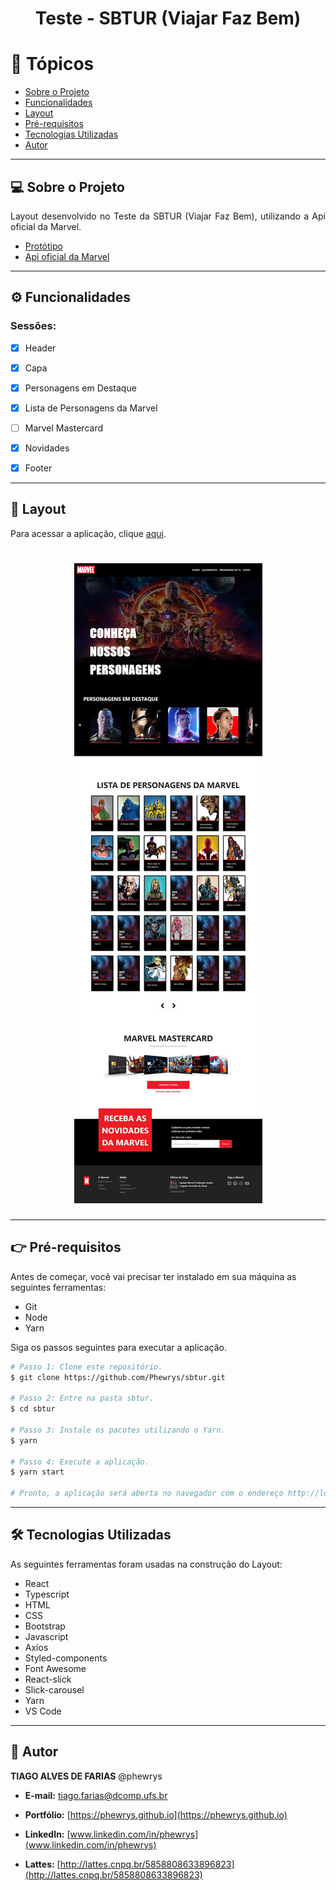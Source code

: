
<!-- Título -->
<h1 align="center"><strong>Teste - SBTUR (Viajar Faz Bem)</strong></h1>


<!-- Tópicos -->
<h1>🏁 Tópicos</h1>
<ul>
    <li><a href="#sobre">Sobre o Projeto</a></li>
    <li><a href="#funcionalidades">Funcionalidades</a></li>
    <li><a href="#layout">Layout</a></li>
    <li><a href="#preRequisitos">Pré-requisitos</a></li>
    <li><a href="#tecUtilizadas">Tecnologias Utilizadas</a></li>
    <li><a href="#autor">Autor</a></li>
</ul>


<hr/>
<!-- Sobre o projeto -->
<h2 id="sobre">💻 Sobre o Projeto</h2>
<p align="justify">Layout desenvolvido no Teste da SBTUR (Viajar Faz Bem), utilizando a Api oficial da Marvel.<p>

* [Protótipo](https://xd.adobe.com/spec/f6a84bef-95b8-4c0e-5126-ebac4f9aa822-8099/grid/)
* [Api oficial da Marvel](https://developer.marvel.com/)

<hr/>
<!-- Funcionalidades -->
<h2 id="funcionalidades">⚙️ Funcionalidades</h2>

### Sessões:
- [x] Header
- [x] Capa
- [x] Personagens em Destaque
- [x] Lista de Personagens da Marvel
- [ ] Marvel Mastercard
- [x] Novidades
- [x] Footer


<hr/>
<!-- Layout -->
<h2 id="layout">🎨 Layout</h2>

Para acessar a aplicação, clique [aqui](https://phewrys-sbtur.herokuapp.com/).

<h1 align="center">
  <img alt="Home" title="#Home" src="./src/content/img/home.jpg"/>
</h1>


<hr/>
<!-- Pré-requisitos -->
<h2 id="preRequisitos">👉 Pré-requisitos</h2>

Antes de começar, você vai precisar ter instalado em sua máquina as seguintes ferramentas:
* Git
* Node
* Yarn

Siga os passos seguintes para executar a aplicação.

```bash
# Passo 1: Clone este repositório.
$ git clone https://github.com/Phewrys/sbtur.git

# Passo 2: Entre na pasta sbtur.
$ cd sbtur

# Passo 3: Instale os pacotes utilizando o Yarn.
$ yarn

# Passo 4: Execute a aplicação.
$ yarn start

# Pronto, a aplicação será aberta no navegador com o endereço http://localhost:3000.
```


<hr/>
<!-- Tecnologias Utilizadas -->
<h2 id="tecUtilizadas">🛠 Tecnologias Utilizadas</h2>

As seguintes ferramentas foram usadas na construção do Layout:
* React
* Typescript
* HTML
* CSS
* Bootstrap
* Javascript
* Axios
* Styled-components
* Font Awesome
* React-slick
* Slick-carousel
* Yarn
* VS Code

<hr/>
<!-- Autor -->
<h2 id="autor">🦸 Autor</h2>


**TIAGO ALVES DE FARIAS** @phewrys

* **E-mail:** [tiago.farias@dcomp.ufs.br](tiago.farias@dcomp.ufs.br)

* **Portfólio:** [https://phewrys.github.io](https://phewrys.github.io)

* **LinkedIn:** [www.linkedin.com/in/phewrys](www.linkedin.com/in/phewrys)

* **Lattes:** [http://lattes.cnpq.br/5858808633896823](http://lattes.cnpq.br/5858808633896823)
